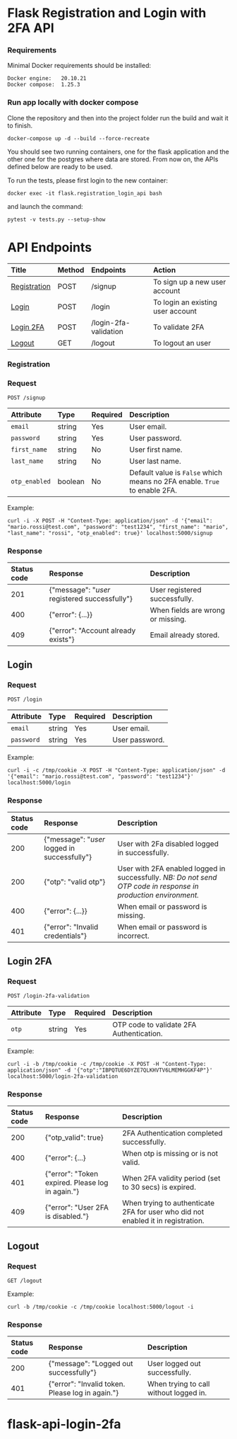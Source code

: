 # Flask Registration and Login with 2FA API

### Requirements
Minimal Docker requirements should be installed: 
``` 
Docker engine:   20.10.21
Docker compose:  1.25.3
```

### Run app locally with docker compose
Clone the repository and then into the project folder run the build and wait it to finish.
    
    docker-compose up -d --build --force-recreate

You should see two running containers, one for the flask application and the other one for the postgres where data are stored.
From now on, the APIs defined below are ready to be used.

To run the tests, please first login to the new container:
    
    docker exec -it flask.registration_login_api bash

and launch the command:

    pytest -v tests.py --setup-show

# API Endpoints

| Title | Method | Endpoints | Action |
| :--- | :--- | :--- | :--- |
| [Registration](#registration) | POST | /signup | To sign up a new user account |
| [Login](#login) | POST | /login | To login an existing user account |
| [Login 2FA](#login-2fa) | POST | /login-2fa-validation | To validate 2FA |
| [Logout](#logout) | GET | /logout | To logout an user |

### Registration

### Request

`POST /signup`

| Attribute     | Type     | Required | Description           |
|:--------------|:---------|:---------|:----------------------|
| `email`       | string   | Yes      | User email. |
| `password`    | string   | Yes      | User password. |
| `first_name`  | string   | No       | User first name. |
| `last_name`   | string   | No       | User last name. |
| `otp_enabled` | boolean  | No       | Default value is `False` which means no 2FA enable. `True` to enable 2FA. |


Example:

    curl -i -X POST -H "Content-Type: application/json" -d '{"email": "mario.rossi@test.com", "password": "test1234", "first_name": "mario", "last_name": "rossi", "otp_enabled": true}' localhost:5000/signup

### Response

| Status code | Response | Description           |
|:--------------|:---------|:----------------------|
| 201         | {"message": "*user* registered successfully"} | User registered successfully. |
| 400         | {"error": {...}} | When fields are wrong or missing. |
| 409         | {"error": "Account already exists"} | Email already stored. |


## Login

### Request

`POST /login`

| Attribute     | Type     | Required | Description           |
|:--------------|:---------|:---------|:----------------------|
| `email`       | string   | Yes      | User email. |
| `password`    | string   | Yes      | User password. |


Example:

    curl -i -c /tmp/cookie -X POST -H "Content-Type: application/json" -d '{"email": "mario.rossi@test.com", "password": "test1234"}' localhost:5000/login

### Response

| Status code | Response | Description           |
|:--------------|:---------|:----------------------|
| 200         | {"message": "*user* logged in successfully"} | User with 2Fa disabled logged in successfully. |
| 200         | {"otp": "valid otp"} | User with 2FA enabled logged in successfully. *NB: Do not send OTP code in response in production environment.*|
| 400         | {"error": {...}} | When email or password is missing. |
| 401         | {"error": "Invalid credentials"} | When email or password is incorrect. |


## Login 2FA

### Request

`POST /login-2fa-validation`

| Attribute     | Type     | Required | Description           |
|:--------------|:---------|:---------|:----------------------|
| `otp`       | string   | Yes      | OTP code to validate 2FA Authentication. |


Example:

    curl -i -b /tmp/cookie -c /tmp/cookie -X POST -H "Content-Type: application/json" -d '{"otp":"IBPQTUE6DYZE7QLKHVTV6LMEMHGGKF4P"}' localhost:5000/login-2fa-validation

### Response

| Status code | Response | Description           |
|:--------------|:---------|:----------------------|
| 200         | {"otp_valid": true} | 2FA Authentication completed successfully. |
| 400         | {"error": {...} | When otp is missing or is not valid. |
| 401         | {"error": "Token expired. Please log in again."} | When 2FA validity period (set to 30 secs) is expired. |
| 409         | {"error": "User 2FA is disabled."} | When trying to authenticate 2FA for user who did not enabled it in registration. |


## Logout

### Request

`GET /logout`

Example:

    curl -b /tmp/cookie -c /tmp/cookie localhost:5000/logout -i

### Response

| Status code | Response | Description           |
|:--------------|:---------|:----------------------|
| 200         | {"message": "Logged out successfully"} | User logged out successfully. |
| 401         | {"error": "Invalid token. Please log in again."} | When trying to call without logged in. |
# flask-api-login-2fa

